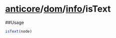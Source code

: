 # [anticore](../../../../../#reference)/[dom](../../#reference)/[info](../#reference)/<a name="reference">isText</a>

##Usage

```js
isText(node)
```